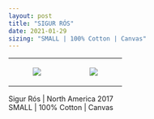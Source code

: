 ```yaml
---
layout: post
title: "SIGUR RÓS"
date: 2021-01-29
sizing: "SMALL | 100% Cotton | Canvas"
---
```




<table style="width:100%;"><tr><td style="vertical-align:top;">
      <figure class="tmblr-full" data-orig-height="2048" data-orig-width="1365" data-orig-src="https://concertshirts.netlify.app/shirts/0514/0514-01.jpg"><img src="https://64.media.tumblr.com/ab3c92e3c9f7111c92c6b25783f7d293/7a7e72024e15bfb6-ea/s540x810/336c08ce7f2c98c04ca6e119c3ba5a8875fa595d.jpg" data-orig-height="2048" data-orig-width="1365" data-orig-src="https://concertshirts.netlify.app/shirts/0514/0514-01.jpg"/></figure></td>
    <td style="vertical-align:top;">
      <figure class="tmblr-full" data-orig-height="2048" data-orig-width="1365" data-orig-src="https://concertshirts.netlify.app/shirts/0514/0514-02.jpg"><img src="https://64.media.tumblr.com/e1913a9f281802bb8fd9afd4118627bd/7a7e72024e15bfb6-42/s540x810/bcd6747b503baad69fe442e0bd5124d5e266d347.jpg" data-orig-height="2048" data-orig-width="1365" data-orig-src="https://concertshirts.netlify.app/shirts/0514/0514-02.jpg"/></figure></td>
  </tr></table><p>
  Sigur Rós | North America 2017<br/>SMALL | 100% Cotton | Canvas
</p>
